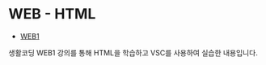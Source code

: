 # WEB - HTML
- [WEB1](https://www.opentutorials.org/course/3084)

생활코딩 WEB1 강의를 통해 HTML을 학습하고 VSC를 사용하여 실습한 내용입니다.




